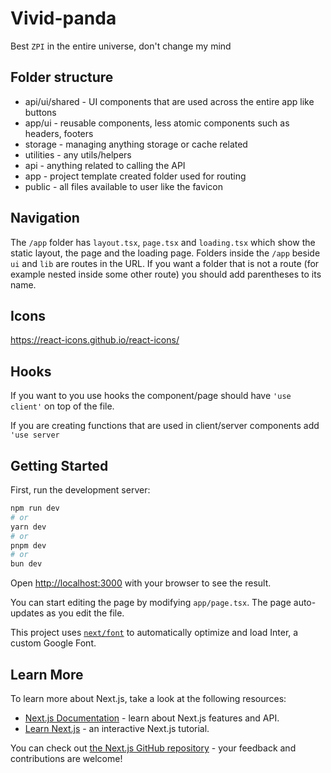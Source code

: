 # Vivid-panda

Best `ZPI` in the entire universe, don't change my mind

## Folder structure

- api/ui/shared - UI components that are used across the entire app like buttons
- app/ui - reusable components, less atomic components such as headers, footers
- storage - managing anything storage or cache related
- utilities - any utils/helpers
- api - anything related to calling the API
- app - project template created folder used for routing
- public - all files available to user like the favicon

## Navigation

 The ```/app``` folder has `layout.tsx`, `page.tsx` and `loading.tsx` which show the static layout, the page and the loading page. Folders inside the ```/app``` beside `ui` and `lib` are routes in the URL. If you want a folder that is not a route (for example nested inside some other route) you should add parentheses to its name.

## Icons

https://react-icons.github.io/react-icons/


## Hooks

If you want to you use hooks the component/page should have `'use client'` on top of the file.

If you are creating functions that are used in client/server components add `'use server`

## Getting Started

First, run the development server:

```bash
npm run dev
# or
yarn dev
# or
pnpm dev
# or
bun dev
```

Open [http://localhost:3000](http://localhost:3000) with your browser to see the result.

You can start editing the page by modifying `app/page.tsx`. The page auto-updates as you edit the file.

This project uses [`next/font`](https://nextjs.org/docs/basic-features/font-optimization) to automatically optimize and load Inter, a custom Google Font.

## Learn More

To learn more about Next.js, take a look at the following resources:

- [Next.js Documentation](https://nextjs.org/docs) - learn about Next.js features and API.
- [Learn Next.js](https://nextjs.org/learn) - an interactive Next.js tutorial.

You can check out [the Next.js GitHub repository](https://github.com/vercel/next.js/) - your feedback and contributions are welcome!